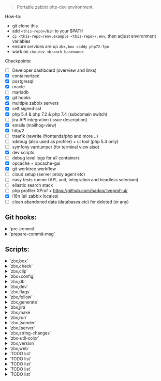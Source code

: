 > Portable zabbix php-dev environment.

How-to:
- git clone this
- add `<this-repo>/bin` to your $PATH
- `cp <this-repo>/env.example <this-repo>/.env`, then adjust environment variables
- ensure services are up `zbx,box caddy php72-fpm`
- work on `zbx,dev <branch-basename>`

Checkpoints:
- [ ] Developer dashboard (overview and links)
- [x] containerized
- [x] postgresql
- [x] oracle
- [ ] mariadb
- [x] git hooks
- [x] multiple zabbix servers
- [x] self signed ssl
- [x] php 5.4  & php 7.2 & php 7.4 (subdomain switch)
- [ ] jira API integration (issue description)
- [x] emails (mailhog-view)
- [x] http/2
- [ ] traefik (rewrite /frontends/php and more ..)
- [ ] xdebug (also used as profiler) + ui tool (php 5.4 only)
- [ ] symfony vardumper (for terminal view also)
- [x] dev scripts
- [ ] debug level logs for all containers
- [x] opcache + opcache-gui
- [x] git worktree workflow
- [ ] cloud setup (server proxy agent etc)
- [ ] easy tests runner (API, unit, integration and headless selenium)
- [ ] ellastic search stack
- [ ] php profiler XProf + https://github.com/badoo/liveprof-ui/
- [x] i18n (all zabbix locales)
- [ ] clean abandoned data (databases etc) for deleted <Refs> (or any)

## Git hooks:
<!-- {{{OUTPUT-git-hooks -->

<details>
<summary>`pre-commit`</summary>

```
~  Cross platform projects tend to avoid non-ASCII filenames; prevent
~  them from being added to the repository. We exploit the fact that the
~  printable range starts at the space character and ends with tilde.
~ ~
~  Note that the use of brackets around a tr range is ok here, (it's
~  even required, for portability to Solaris 10's /usr/bin/tr), since
~  the square bracket bytes happen to fall in the designated range.
~ ~
~  If there are whitespace errors, print the offending file names and fail.
~  Trailing whitespaces checked only on php js and scss files.
~ ~
```
</details>
<details>
<summary>`prepare-commit-msg`</summary>

```
The purpose of the hook is to edit the message file in place,
and it is not suppressed by the --no-verify option.
~  Creates various messages appropriately:
~  [x] Always ensures and even reassures correct flags!
~  [x] Merge message is formatted.
~  [x] Change-Log change message guessed!
~  [x] Merge with conflicts will list conflicted files.
~  [x] Ticket number taken from folder name!
~  [x] Many more good stuff..
~ ~
```
</details>
<!-- }}} -->

## Scripts:
<!-- {{{OUTPUT-scripts -->

<details>
<summary>`zbx,box`</summary>

```
Usage: zbx,box [FLAG?] [SERVICE?..]
~  Mini orchestrator for a service.
~  If no flag is given - --compose flag is implied.
~  Example:
~          zbx,box
~          # A menu will list all available services, the chosen ones will be rised.
~  Example:
~          zbx,box caddy postgres
~          # This will rise explicitly services.
~  Example:
~          zbx,box --rm oracle
~          # This will remove explicitly listed services.
~  Example:
~          zbx,box --rm
~          # A menu will list all available services, the chosen ones will be removed.
 -C --compose  Lift up the service (will build image if neeed).
 -R --rmi      Remove image (all layers) for this this service.
 -X --restart  Restart service.
 -S --stop     Stop and remove container.
 -B --build    Rebuild image for this service (using cache).
 -Q --devel    For testing -- teardown service -> build semage -> spin up
```
</details>
<details>
<summary>`zbx,check`</summary>

```
Usage: zbx,check <zref?> [FLAGS..]
TODO: WIP!
~  --healthcheck
~      prints overview for workspace if database is build
~   if server is build etc ..
~  --strings string changes
~ ~
 -H --healthcheck  Apply database to postgres service.
```
</details>
<details>
<summary>`zbx,clip`</summary>

```
Usage: zbx,clip <zref?> [FLAGS..]
~  Clips common stuff.
```
</details>
<details>
<summary>`zbx+config`</summary>

```
Usage: zbx+config <zref?> [FLAG?..]
~  Stub all config files based on templates.
~  Example:
~          zbx+config
~          # All options are implied - all configs are rewritten.
~          # Workspace is determined by $PWD.
~  Example:
~          zbx+config ZBX-123-4.0
~          # All options are implied - all configs are rewritten for workspace feature/ZBX-123-4.0
~  Example:
~          zbx+config --vim --server
~          # Apply specific configs only.
~  Example:
~          zbx+config . --vim --server
~          # Apply specific configs only (workspace menu will be opened).
~  Example:
~          zbx+config 4.0 --vim --server
~          # Apply specific configs only for workspace release/4.0
 -V  --vim                Write vimrc only.
 -A  --agentd             Write agentd config only.
 -Sp --server-postgres    Write server config for postgres.
 -So --server-oracle-19c  Write server config for oracle 19c.
 -Sc --server-oracle-11g  Write server config for oracle 11g.
 -Ta --test-api           Write server config api-tests
 -F  --frontend           Write frontend config only.
```
</details>
<details>
<summary>`zbx,db`</summary>

```
Usage: zbx,db <zref?> [FLAGS..]
~  Feeds inital sql's into database (by default named same as $REF). They do need to be build 
~~ first.
~  For this do execute this:
~          zbx,make --database
~  If no shema.sql is found you will be prompted to agree to do this for you.
~  Example:
~          zbx,db -P -S
~          # This will determine ref based on $PWD, then build postgresql database
~          # then add selenium data.sql topping.
~  Example:
~          zbx,db -P -S -N v2
~          # This will determine ref based on $PWD, then build postgresql database
~          # then add selenium data.sql topping and ensure database name has affix v2
~  Example:
~          zbx,db 4.0 -P -S -N v2
~          # Same as above, except release/4.0 is used as $REF
~  Example:
~          zbx,db 4.0 -P -M -S
~          # Note: all swithces are applied in order they are passed to command.
~          # First is created postgres db, then mariadb, both got selenium topping.
~ ~
 -P   --postgres                   Apply database to postgres service.
 -Pq  --postgres-query             Quick open repl (use current database).
 -M   --mariadb           {WIP}    Apply database to mariadb service.
 -On  --oracle-19c                 Apply database to oracle-19c (new) service.
 -Oo  --oracle-11g                 Apply database to oracle-11g (old) service.
 -Onq --oracle-19c-query           Quick open repl (use current database).
 -Ooq --oracle-11g-query           Quick open repl (use current database).
 -A   --api-json                   Apply api_json data set.
 -S   --selenium                   Apply selenium data set.
 -N   --named             [a-z\-_] Add affix to database name
```
</details>
<details>
<summary>`zbx,dev`</summary>

```
Usage: zbx,dev <zref?>
~  This wraps for git worktree workflow.
~  Example:
~          zbx,dev
~          # This means I want to jump on review.
~          # All remote is listed to choose for branch.
~          # Chosen branch is added to worktree and upstream is set.
~          # Multiselect is possible (use tab).
~  Example:
~          zbx,dev ZBX-123-4.4
~          # This means I want to start work on fresh feature.
~          # First branch name is validated.
~          # Then you choose what branch it is based on.
~          # Then branch is created and pushed.
~          # Chosen branch is added to worktree and upstream is set.
~  Optionally worktree path is put into z jump-path helper (see .env).
~ ~
 -N --no-push  Workspace setup as usual - except new brach will NOT be pushed!
```
</details>
<details>
<summary>`zbx.flags`</summary>

```
Usage #1: zbx.flags [FILE..]
Usage #2: echo [FILE..] | zbx.flags
~  Builds commit flags string based on file list.
~  Accepts list of filenames.
~  Ussually used in commit hook to create correct commit message header.
~  Example:
~          git diff HEAD^..HEAD --stat | zbx.flags
~          # Outputs something like ..F.......
~  Example:
~          zbx.flags <(git diff HEAD^..HEAD --stat)
~          # Outputs something like ..F.......
~  Example:
~          git diff $(git merge-base master HEAD)..HEAD --stat | zbx.flags
~          # Get all the flags touched in this feature.
~  Example:
~          zbx.flags --
~          # Just outputs empty flags ..........
~ ~
```
</details>
<details>
<summary>`zbx,follow`</summary>

```
Usage: zbx,follow [SERVICE?..]
~  Used to combine and tail output of multiple services.
~  By default connects to symphony var dumper (cli).
~  Example:
~          zbx,follow
~          # Determine workspace and attach tty to symphony var dumper.
~          # If ref not determined - script fails.
~  Example:
~          zbx,follow .
~          # Gives multiselect menu to select services and tail them output.
~  Example:
~          zbx,follow php74-fpm-oracle
~          # Attaches to this service and tail (using container name).
~ ~
```
</details>
<details>
<summary>`zbx,generate`</summary>

```
Usage: zbx,generate <zref?>
~  Generates few things.
~  TODO: for now only changelog entry file.
~  TODO: check-strings comment
```
</details>
<details>
<summary>`zbx,jira`</summary>

```
Usage: zbx,jira <zref?> [FLAG?]
~  Shorthand to open jira ticket in browser.
~  Example:
~          zbx,jira .
~          # This will open fuzzy finder to select one of available workspaces,
~          # then constructed jira ticket URL will be opened.
~  Example:
~          zbx,jira
~          # Will attempt to determine workspace based on $PWD, then point browser
~          # jira ticket URL.
~  Example:
~          zbx,jira -n
~          # Do not open browser, only echo derrived URL.
~  Example:
~          zbx,jira DEV-123-4.4 -n
~          # Will echo url for given workspace.
~ ~
 -n  Dry run - only echo URL Ussually used to pipe it into clipboard when needed.
```
</details>
<details>
<summary>`zbx,make`</summary>

```
Usage: zbx,make <zref?> [FLAGS..]
~  Builds various things based on switches.
~  Example:
~          zbx,make . --server --database
~          # This will open fuzzy finder to select one of available workspaces,
~          # then for a chosen workspace server and schema will be built
~          # from within disposable container.
~  Example:
~          zbx,make --server --database
~          # This will attempt to determine workspace based on $PWD,
~          # if workspace is found, server and schema will be built
~          # from within disposable container.
~  Example:
~          zbx,make m --server --database
~          # Same as above, but the workspace will be 'master'.
~  Example:
~          zbx,make 4.0 --server --database
~          # Same as above, but the workspace will be 'release/4.0'.
~  Example:
~          zbx,make DEV-1471-4.0 --server --database
~          # Same as above, but the workspace will be 'feature/DEV-1471-4.0'.
~ ~
 -D  --database         Build DB all schema variants.
 -C  --css              Build styles using sass.
 -L  --locales          Generate locales and translation files (*.mo files).
 -A  --agent            Build agent (emits: zabbix_get and zabbix_sender)
 -P  --proxy            Build proxy (sqlite3 variant) (emits: zabbix_js zabbix_proxy)
 -Sp --server-postgres  Build server (postgres invariant).
 -Sm --server-mysql     Build server (mysql invariant).
 -So --server-oracle    Build server (oracle invariant).
```
</details>
<details>
<summary>`zbx,run`</summary>

```
Usage: zbx,run
~  Orchistrates on-demand services.
~  Example:
~          zbx,run -S
~          # This will spin up server in container for $PWD.
~  Example:
~          zbx,run 4.0 -S
~          # Same as above, but use version 4.0.
~  Example:
~          zbx,run . -S
~          # Same as above, but offer menu with available workspaces.
~ ~
 -S  --server         Run server.
 -So --server-oracle  Run server (oracle)
 -A  --agent          Run agent.
 -Sx --stop-server    Run server.
 -Ax --stop-agent     Stop agent.
 -F  --foreground     Do not detach and block (Ctrl+Z do detach and Ctrl+C to exit). Server logs 
                      are still always sent to containers standard output.
```
</details>
<details>
<summary>`zbx.]sender`</summary>

```
Usage: zbx.]sender
~  To get help from zabbix_sender binary use mid-short flag -help.
```
</details>
<details>
<summary>`zbx.[server`</summary>

```
Usage: zbx.[server
~  To get help from zabbix_server binary use mid-short flag -help.
```
</details>
<details>
<summary>`zbx,string-changes`</summary>

```
Usage: zbx,string-changes <zref?> [FLAGS..]
~  Check translation strings.
~  Script must be run from within git repo.
~  Program usage:
~     check-strings <sha-then> <sha-now>
~  Examples:
~     * Last commit checked.
~     $~ check-strings $(git rev-parse HEAD^) $(git rev-parse HEAD)
~     * Any commit checked, by revrapsing it's parent.
~     $~ check-strings $(git rev-parse <sha>^) <sha
~     
~     * Changes in this branch
~     $~ check-strings $(git rev-parse <sha>^) <sha
~ ~
```
</details>
<details>
<summary>`zbx-util-color`</summary>

```
Usage: program 2>&1 | zbx-util-color [ARGS..]
~  Outputs program STDOUT to file in tmp and shows preview only.
 -P --preview-size  If this flag is given STDIN strem will be shown in preview box. Complete output 
                    will be then placed in tmp file. Optionally accepts positive number of lines to 
                    show. Defaults to 5.
 -H --header        Print current stream header. Accepts a string as argument.
 -E --error         Use error mode - as if STDERR was piped into this.
```
</details>
<details>
<summary>`zbx,version`</summary>

```
Usage: zbx,version <zref?> FLAG?
~  Prints various version numbers.
~  Accepts only one switch at most.
~  Example:
~          zbx,version . --major
~          # This will open fuzzy finder to select one of available workspaces,
~          # then will print major version. For example - 5.0
~  Example:
~          zbx,version --api
~          # Will attempt to determine workspace based on $PWD, then print API version.
~  Example:
~          zbx,version
~          # Will attempt to determine workspace based on $PWD, then print full frontend version.
~          # For example: 5.0.0beta1
~  Example:
~          zbx,version 4.0
~          # Will use 'release/4.0' workspace and print full frontend version.
~          # For example: 4.4.7rc1
~ ~
 -D  --db      Fetches db version.
 -E  --export  Fetches export version.
 -A  --api     Fetches api version.
 -M  --major   Fetches major frontend version.
 -Mn --minor   Fetches minor frontend version (default).
```
</details>
<details>
<summary>`zbx,web`</summary>

```
Usage: zbx,web <zref?> [FLAG?]
~  Shorthand to open workspace in browser.
~  Ensures correct subdomain to be used (subdomain swithces php versions).
~  Based on workspace version either php 5.4 or php 7.2 is chosen as minimal supported version.
~  Example:
~          zbx,web .
~          # This will open fuzzy finder to select one of available workspaces,
~          # then constructed wen web URL will be opened.
~  Example:
~          zbx,web
~          # Will attempt to determine workspace based on $PWD, then point browser.
~  Example:
~          zbx,web -n
~          # Do not open browser, only echo derrived URL.
~  Example:
~          zbx,web 4.4 -n
~          # Will echo url for given workspace.
~ ~
 -n  Dry run - only echo URL Ussually used to pipe it into clipboard when needed.
```
</details>
<!-- }}} -->


<!-- {{{OUTPUT-TODO -->

<details>
<summary>`TODO list`</summary>

```
bin/util/zbx-compose-status:17:    # TODO: is log itself remembered to stderr also? (saw it on running container)
bin/util/zbx-container-id:7:# TODO: the `-n 1` flags chooses last created container, might also take all and offer to clear the leak.
bin/zbx,box:139:# TODO: show [x] or [ ] within list, then parse it out
bin/zbx,box:140:# TODO: show preview less (if no flags given only then)
bin/zbx,box:141:# TODO: bind keys to do action and put in fzf multiline header
bin/zbx,box:35:    # TODO: This deletes all stopped containers.
bin/zbx,check:8:### TODO: WIP!
bin/zbx+config:74:# TODO: must accept -D <variant> (defaults to postgres) to configure for oracle or maria
bin/zbx+config:75:# TODO: --mailhog flag would create/update media type with correct port and host for emails via api
bin/zbx,db:145:	# TODO: it creates user surrounded with doublequotes in case of "master"
bin/zbx,db:208:    # TODO: some issues here still to fix..
bin/zbx,db:97:	# TODO: it creates user surrounded with doublequotes in case of "master"
bin/zbx,dev:26:# TODO: it creates based on local ref - might add a switch to choose to fetch more recent base version during "create"
bin/zbx.flags:41:# TODO not all paths are matched, contribution needed.
bin/zbx,generate:4:## TODO: for now only changelog entry file.
bin/zbx,generate:5:## TODO: check-strings comment
bin/zbx.-h:26:# TODO: if line has 4 leading spaces apply sh highlight ansi
bin/zbx,make:29:# TODO: FIX multiple builder images appear (take recent one)
bin/zbx,make:31:# TODO: This deletes all stopped containers.
bin/zbx,run:17:# TODO: This deletes all stopped containers. Crutch!
bin/zbx-script-env:25:# TODO bake these things: webgrind, opcache-gui, into dashboard
bin/zbx-script-env:59:# TODO: use labels.
bin/zbx.]sender:4:# TODO: documentation
bin/zbx.[server:4:# TODO: documentation
bin/zbx-util-color:7:# TODO: implement height bounded scrolling buffer
```
</details>
<details>
<summary>`TODO list`</summary>

```
build/php54-fpm/Dockerfile:26:# TODO: figure out how to install oci8 in here
```
</details>
<details>
<summary>`TODO list`</summary>

```

```
</details>
<details>
<summary>`TODO list`</summary>

```
git.hooks/post-update:2:# TODO: make it pull info from jira if in feature branch, then notify if info has changed
```
</details>
<details>
<summary>`TODO list`</summary>

```

```
</details>
<!-- }}} -->

<!-- {{{EXEC-bak
tmpfile=$(mktemp)

exec {FD_W}>"$tmpfile"
exec {FD_R}<"$tmpfile"
rm "$tmpfile"

bin-details() {
    bin=$(basename $1)
    printf '<details>\n<summary>`%s`</summary>\n```\n%s\n```\n</details>\n' \
        $bin "$(zbx.-h $1 NO_ANSI)"
}

# Help output of ./bin executables that has that "zbx-script-header" line.
for bin in $(find bin -maxdepth 1 -type f -executable | sort);do
    grep -q '^source zbx-script-header$' $bin \
        && bin-details $bin >&$FD_W
done

cat <&$FD_R
}}} -->


<!--
vi: foldmethod=marker
-->
